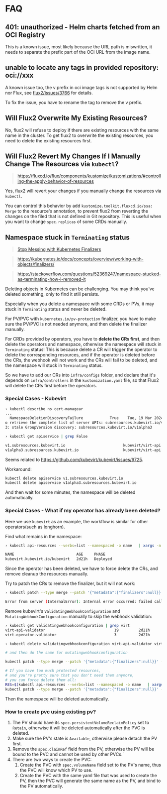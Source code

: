 # FAQ

## 401: unauthorized - Helm charts fetched from an OCI Registry

This is a known issue, most likely because the URL path is miswritten, it needs to separate the prefix part of the OCI URL from the image name.

## unable to locate any tags in provided repository: oci://xxx

A known issue too, the v prefix in oci image tags is not supported by Helm nor Flux, see [flux2/issues/3766](https://github.com/fluxcd/flux2/issues/3766) for details.

To fix the issue, you have to rename the tag to remove the v prefix.

## Will Flux2 Overwrite My Existing Resources?

No, flux2 will refuse to deploy if there are existing resources with the same name in the cluster.
To get flux2 to overwrite the existing resources, you need to delete the existing resources first.

## Will Flux2 Revert My Changes If I Manually Change The Resources via `kubectl`?

> https://fluxcd.io/flux/components/kustomize/kustomizations/#controlling-the-apply-behavior-of-resources

Yes, flux2 will revert your changes if you manually change the resources via `kubectl`.

You can control this behavior by add `kustomize.toolkit.fluxcd.io/ssa: Merge` to the resource's annotation,
to prevent flux2 from reverting the changes on the filed that is not defined in Git repository.
This is useful when you want to change `spec.replicas` of some CRDs manually.

## Namespace stuck in `Terminating` status

> [Stop Messing with Kubernetes Finalizers](https://martinheinz.dev/blog/74)

> https://kubernetes.io/docs/concepts/overview/working-with-objects/finalizers/

> https://stackoverflow.com/questions/52369247/namespace-stucked-as-terminating-how-i-removed-it

Deleting objects in Kubernetes can be challenging. 
You may think you’ve deleted something, only to find it still persists. 

Especially when you delete a namespace with some CRDs or PVs, it may stuck in `Terminating` status and never be deleted.

For PV/PVC with `kubernetes.io/pv-protection` finalizer, you have to make sure the PV/PVC is not needed anymore, and then delete the finalizer manually.

For CRDs provided by operators, you have to **delete the CRs first**, and then delete the operators and namespace, otherwise the namespace will stuck in `Terminating` status!
This is because delete a CR will trigger the operator to delete the corresponding resources,
and if the operator is deleted before the CRs, the webhook will not work and the CRs will fail to be deleted, and the namespace will stuck in `Terminating` status.

So we have to add our CRs into `infra/configs` folder, and declare that
it's depends on `infra/controllers` in the `kustomization.yaml` file, so that Flux2 will delete the CRs first before the operators.

### Special Cases - Kubevirt

```bash
› kubectl describe ns cert-managear
...
  NamespaceDeletionDiscoveryFailure            True    Tue, 19 Mar 2024 01:12:15 +0800  DiscoveryFailed         Discovery failed for some groups, 2 failing: unable t
o retrieve the complete list of server APIs: subresources.kubevirt.io/v1: stale GroupVersion discovery: subresources.kubevirt.io/v1, subresources.kubevirt.io/v1alpha
3: stale GroupVersion discovery: subresources.kubevirt.io/v1alpha3
```

```bash
› kubectl get apiservice | grep False

v1.subresources.kubevirt.io                          kubevirt/virt-api            False (ServiceNotFound)   2d21h
v1alpha3.subresources.kubevirt.io                    kubevirt/virt-api            False (ServiceNotFound)   2d21h
```

Seems related to <https://github.com/kubevirt/kubevirt/issues/9725>.

Workaround:

```bash
kubectl delete apiservice v1.subresources.kubevirt.io
kubectl delete apiservice v1alpha3.subresources.kubevirt.io
```

And then wait for some minutes, the namespace will be deleted automatically.

### Special Cases - What if my operator has already been deleted?

Here we use `kubevirt` as an example, the workflow is similar for other operators(such as longhorn).

Find what remains in the namespace:

```bash
› kubectl api-resources --verbs=list --namespaced -o name   | xargs -n 1 kubectl get --show-kind --ignore-not-found -n kubevirt

NAME                            AGE     PHASE
kubevirt.kubevirt.io/kubevirt   2d21h   Deployed
```

Since the operator has been deleted, we have to force delete the CRs, and remove cleanup the resources manually.

Try to patch the CRs to remove the finalizer, but it will not work:

```bash
› kubectl patch --type merge --patch '{"metadata":{"finalizers":null}}' -n kubevirt kubevirt/kubevirt 

Error from server (InternalError): Internal error occurred: failed calling webhook "kubevirt-validator.kubevirt.io": failed to call webhook: Post "https://kubevirt-operator-webhook.kubevirt.svc:443/kubevirt-validate-delete?timeout=10s": service "kubevirt-operator-webhook" not found
```

Remove kubevirt's `ValidatingWebhookConfiguration` and `MutatingWebhookConfiguration` manually to skip the webhook validation:

```bash
› kubectl get validatingwebhookconfiguration | grep virt
virt-api-validator                               19         2d21h
virt-operator-validator                          3          2d21h

› kubectl delete validatingwebhookconfiguration virt-api-validator virt-operator-validator

# and then do the same for mutatingwebhookconfiguration
```

```bash
kubectl patch --type merge --patch '{"metadata":{"finalizers":null}}' -n kubevirt kubevirt/kubevirt

# If you have too much protected resources,
# and you're pretty sure that you don't need them anymore,
# you can force delete them all:
RES=$(kubectl api-resources --verbs=list --namespaced -o name   | xargs -n 1 kubectl get --show-kind --ignore-not-found -n kubevirt | grep -v NAME | awk '{print $1}')
kubectl patch --type merge --patch '{"metadata":{"finalizers":null}}' -n kubevirt $RES
```

Then the namespace will be deleted automatically.


### How to create pvc using existing pv?

1. The PV should have its `spec.persistentVolumeReclaimPolicy` set to `Retain`, otherwise it will be deleted automatically after the PVC is deleted.
1. Make sure the PV's state is `Available`, otherwise please detach the PV first.
1. Remove the `spec.claimRef` field from the PV, otherwise the PV will be bound to the PVC and cannot be used by other PVCs.`
1. There are two ways to create the PVC:
   1. Create the PVC with `spec.volumeName` field set to the PV's name, thus the PVC will know which PV to use.
   1. Create the PVC with the same yaml file that was used to create the PV, then the PVC will generate the same name as the PV, and bind to the PV automatically.

